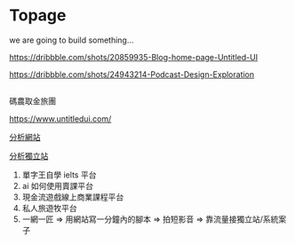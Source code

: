 # Topage

we are going to build something...

https://dribbble.com/shots/20859935-Blog-home-page-Untitled-UI


https://dribbble.com/shots/24943214-Podcast-Design-Exploration


##

碼農取金旅團


https://www.untitledui.com/


[分析網站](https://www.douyin.com/user/MS4wLjABAAAAuKLWH3l5BQt3oU-FoLW4nTVJLs40FlJqSE7-VOhg7K4)

[分析獨立站](https://www.douyin.com/user/MS4wLjABAAAAAKEFeQWdg6885fuzXy5OGzWi1QK6fE9p18zOn2mQ1zHI_bGz4toXhtkq7rz_Qaiu?from_tab_name=main&vid=7480556101986012466)

1. 單字王自學 ielts 平台
2. ai 如何使用賣課平台
3. 現金流遊戲線上商業課程平台
4. 私人旅遊牧平台
5. 一網一匠 => 用網站寫一分鐘內的腳本 => 拍短影音 => 靠流量接獨立站/系統案子
